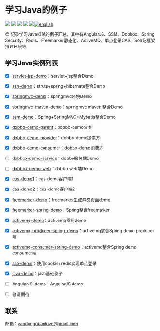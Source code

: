 # 学习Java的例子

[![](https://img.shields.io/github/issues/yandongquan/JavaStudyDemo.svg)](https://github.com/yandongquan/JavaStudyDemo/issues)  [![](https://img.shields.io/github/forks/yandongquan/JavaStudyDemo.svg)](https://github.com/yandongquan/JavaStudyDemo/network) [![](https://img.shields.io/github/stars/yandongquan/JavaStudyDemo.svg)](https://github.com/yandongquan/JavaStudyDemo/stargazers) [![](https://travis-ci.org/yandongquan/JavaStudyDemo.svg?branch=master)](https://travis-ci.org/yandongquan/JavaStudyDemo) [![](https://img.shields.io/github/release/yandongquan/JavaStudyDemo.svg)](https://github.com/yandongquan/JavaStudyDemo/releases)[![english](https://jaywcjlove.github.io/sb/lang/english.svg)](README_EN.md)

:blush: 记录学习Java框架的例子汇总，其中有AngularJS、SSM、Dobbox、Spring Security、Redis、Freemarker静态化、ActiveMQ、单点登录CAS、Solr及框架搭建环境等.

##  学习Java实例列表
* [x] [servlet-jsp-demo](https://github.com/yandongquan/JavaStudyDemo/tree/master/servlet-jsp-demo)：servlet+jsp整合Demo
* [x] [ssh-demo](https://github.com/yandongquan/JavaStudyDemo/tree/master/SSM-demo)：struts+spring+hibernate整合Demo
* [x] [springmvc-demo](https://github.com/yandongquan/JavaStudyDemo/tree/master/springmvc-demo)：springmvc环境Demo
* [x] [springmvc-maven-demo](https://github.com/yandongquan/JavaStudyDemo/tree/master/springmvc-maven-demo)：springmvc maven 整合Demo
* [x] [ssm-demo](https://github.com/yandongquan/JavaStudyDemo/tree/master/SSM-demo)：Spring+SpringMVC+Mybatis整合Demo
* [x] [dobbo-demo-parent](https://github.com/yandongquan/JavaStudyDemo/tree/master/dobbo-demo-parent)：dobbo-demo父类
* [x] [dobbo-demo-provider](https://github.com/yandongquan/JavaStudyDemo/tree/master/dubbo-demo-provider)：dobbo-demo提供方
* [x] [dobbo-demo-consumer](https://github.com/yandongquan/JavaStudyDemo/tree/master/dubbo-demo-consumer)：dobbo-demo消费方
* [ ] [dobbox-demo-service](https://github.com/yandongquan/JavaStudyDemo/tree/master/dobbox-demo-service)：dobbo服务端Demo
* [ ] [dobbox-demo-web](https://github.com/yandongquan/JavaStudyDemo/tree/master/dobbox-demo-web)：dobbo web端Demo
* [x] [cas-demo1](https://github.com/yandongquan/JavaStudyDemo/tree/master/cas-demo1)：cas-demo客户端1
* [x] [cas-demo2](https://github.com/yandongquan/JavaStudyDemo/tree/master/cas-demo2)：cas-demo客户端2
* [x] [freemarker-demo](https://github.com/yandongquan/JavaStudyDemo/tree/master/freemarker-demo)：freemarker生成静态页面demo
* [x] [freemarker-spring-demo](https://github.com/yandongquan/JavaStudyDemo/tree/master/freemarker-spring-demo)：Spring整合freemarker
* [x] [activemq-demo](https://github.com/yandongquan/JavaStudyDemo/tree/master/activemq-demo)：activemq常用demo
* [x] [activemq-producer-spring-demo](https://github.com/yandongquan/JavaStudyDemo/tree/master/activemq-producer-spring-demo)：activemq整合Spring demo producer端
* [x] [activemq-consumer-spring-demo](https://github.com/yandongquan/JavaStudyDemo/tree/master/activemq-consumer-spring-demo)：activemq整合Spring demo consumer端
* [x] [sso-demo](https://github.com/yandongquan/JavaStudyDemo/tree/master/sso-demo)：使用cookie+redis实现单点登录
* [x] [java-demo](https://github.com/yandongquan/JavaStudyDemo/tree/master/java-demo)：java基础例子
* [ ] AngularJS-demo：AngularJS demo

* [ ] 敬请期待

##  联系

邮箱：yandongquanlove@gmail.com

